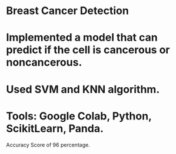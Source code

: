 # Breast Cancer Detection
# Implemented a model that can predict if the cell is cancerous or noncancerous.
# Used SVM and KNN algorithm.
# Tools: Google Colab, Python, ScikitLearn, Panda.
Accuracy Score of 96 percentage.
